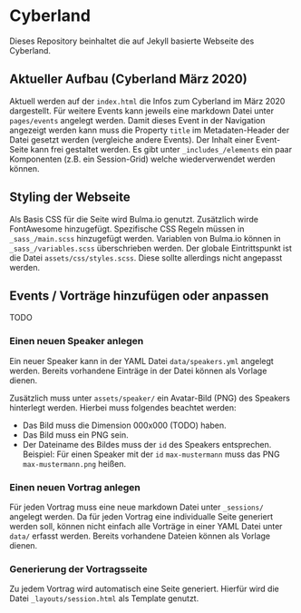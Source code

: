 # Cyberland

Dieses Repository beinhaltet die auf Jekyll basierte Webseite des Cyberland.

## Aktueller Aufbau (Cyberland März 2020)

Aktuell werden auf der `index.html` die Infos zum Cyberland im März 2020 dargestellt. Für weitere Events kann jeweils eine markdown Datei unter `pages/events` angelegt werden. Damit dieses Event in der Navigation angezeigt werden kann muss die Property `title` im Metadaten-Header der Datei gesetzt werden (vergleiche andere Events). Der Inhalt einer Event-Seite kann frei gestaltet werden. Es gibt unter `_includes_/elements` ein paar Komponenten (z.B. ein Session-Grid) welche wiederverwendet werden können. 

## Styling der Webseite

Als Basis CSS für die Seite wird Bulma.io genutzt. Zusätzlich wirde FontAwesome hinzugefügt.
Spezifische CSS Regeln müssen in `_sass_/main.scss` hinzugefügt werden. Variablen von Bulma.io können in `_sass_/variables.scss` überschrieben werden. Der globale Eintrittspunkt ist die Datei `assets/css/styles.scss`. Diese sollte allerdings nicht angepasst werden.

## Events / Vorträge hinzufügen oder anpassen

TODO

### Einen neuen Speaker anlegen

Ein neuer Speaker kann in der YAML Datei `data/speakers.yml` angelegt werden. Bereits vorhandene Einträge in der Datei können als Vorlage dienen.

Zusätzlich muss unter `assets/speaker/` ein Avatar-Bild (PNG) des Speakers hinterlegt werden. Hierbei muss folgendes beachtet werden:

* Das Bild muss die Dimension 000x000 (TODO) haben.
* Das Bild muss ein PNG sein.
* Der Dateiname des Bildes muss der `id` des Speakers entsprechen. Beispiel: Für einen Speaker mit der `id` `max-mustermann` muss das PNG `max-mustermann.png` heißen.

### Einen neuen Vortrag anlegen

Für jeden Vortrag muss eine neue markdown Datei unter `_sessions/` angelegt werden. Da für jeden Vortrag eine individualle Seite generiert werden soll, können nicht einfach alle Vorträge in einer YAML Datei unter `data/` erfasst werden. Bereits vorhandene Dateien können als Vorlage dienen.

### Generierung der Vortragsseite

Zu jedem Vortrag wird automatisch eine Seite generiert. Hierfür wird die Datei `_layouts/session.html` als Template genutzt. 

